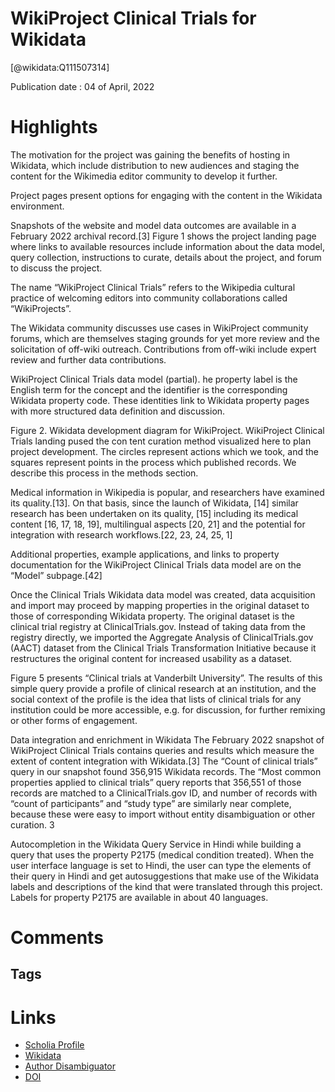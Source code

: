 
WikiProject Clinical Trials for Wikidata
========================================
  
  [@wikidata:Q111507314]  
  
Publication date : 04 of April, 2022  

# Highlights

 The motivation for the project was gaining the benefits of hosting in Wikidata, which include distribution to new audiences and staging the content for the Wikimedia editor community to develop it further. 
 
 Project pages present options for engaging with the content in the Wikidata environment. 

Snapshots of the website and model data outcomes are available in a February 2022 archival record.[3] Figure 1 shows the project
landing page where links to available resources include information about the data model, query collection, instructions to curate, details about the project, and forum to discuss the project.

The name “WikiProject Clinical Trials” refers to the Wikipedia cultural practice of welcoming editors into community collaborations called “WikiProjects”.

The Wikidata community discusses use cases in WikiProject community forums, which are themselves staging grounds for yet more
review and the solicitation of off-wiki outreach.
Contributions from off-wiki include expert review and further data
contributions.

WikiProject Clinical Trials data model (partial).
he property label is the English term for the concept and the identifier is the corresponding Wikidata property code. These identities link to Wikidata property pages with more structured data definition and discussion.

Figure 2. Wikidata development diagram for WikiProject. 
WikiProject Clinical Trials landing pused the con tent curation method visualized here to plan project
development.
The circles represent actions which we took, and the squares represent points in the process
which published records. We describe this process in the methods section.

Medical information in Wikipedia is popular, and researchers have examined its quality.[13]. On
that basis, since the launch of Wikidata, [14] similar research has been undertaken on its quality, [15] including
its medical content [16, 17, 18, 19], multilingual aspects [20, 21] and the potential for integration with research
workflows.[22, 23, 24, 25, 1]


Additional properties, example applications, and links to property documentation for the WikiProject Clinical Trials
data model are on the “Model” subpage.[42]

Once the Clinical Trials Wikidata data model was created, data acquisition and import may proceed by mapping properties in the original dataset to those of corresponding Wikidata property. 
The original dataset is the clinical trial registry at ClinicalTrials.gov. Instead of taking data from the registry directly, we imported the Aggregate Analysis of ClinicalTrials.gov (AACT) dataset from the Clinical Trials Transformation Initiative because it restructures the original content for increased usability as a dataset.

Figure 5 presents “Clinical trials at Vanderbilt University”. The results of this simple query
provide a profile of clinical research at an institution, and the social context of the profile 
is the idea that lists of clinical trials for any institution could be more accessible, e.g. for 
discussion, for further remixing or other forms of engagement.

Data integration and enrichment in Wikidata The February 2022 snapshot of WikiProject Clinical Trials
contains queries and results which measure the extent of content integration with Wikidata.[3] 
The “Count of clinical trials” query in our snapshot found 356,915 Wikidata records.
 The “Most common properties applied to clinical trials” query reports that 356,551 of those records are
matched to a ClinicalTrials.gov ID, and number of records with “count of participants” and “study type”
are similarly near complete, because these were easy to import without
entity disambiguation or other curation. 3

Autocompletion in the Wikidata Query Service in Hindi while building a query that uses the property P2175 (medical condition treated). When the user interface language is set to Hindi, the user can type the elements of their query in Hindi and get autosuggestions that make use of the Wikidata labels and descriptions of the kind that were translated through this project.
Labels for property P2175 are available in about 40 languages.



# Comments

## Tags

# Links
  
 * [Scholia Profile](https://scholia.toolforge.org/work/Q111507314)  
 * [Wikidata](https://www.wikidata.org/wiki/Q111507314)  
 * [Author Disambiguator](https://author-disambiguator.toolforge.org/work_item_oauth.php?id=Q111507314&batch_id=&match=1&author_list_id=&doit=Get+author+links+for+work)  
 * [DOI](https://doi.org/10.1101/2022.04.01.22273328)  
